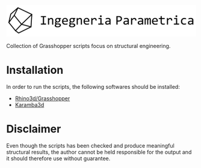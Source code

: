 ![](images/IngegneriaParametrica_Logo.png)


Collection of Grasshopper scripts focus on structural engineering.

Installation
=============
In order to run the scripts, the following softwares should be installed:
- [Rhino3d/Grasshopper](https://www.rhino3d.com/)
- [Karamba3d](https://www.karamba3d.com/)

Disclaimer
============
Even though the scripts has been checked and produce meaningful structural results, the author cannot be held responsible for the output and it should therefore use without guarantee.
